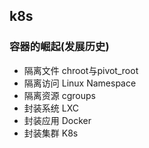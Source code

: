 ## k8s

### 容器的崛起(发展历史)

- 隔离文件 chroot与pivot_root
- 隔离访问 Linux Namespace
- 隔离资源 cgroups
- 封装系统 LXC
- 封装应用 Docker
- 封装集群 K8s

